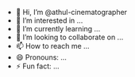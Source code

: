 - 👋 Hi, I’m @athul-cinematographer
- 👀 I’m interested in ...
- 🌱 I’m currently learning ...
- 💞️ I’m looking to collaborate on ...
- 📫 How to reach me ...
- 😄 Pronouns: ...
- ⚡ Fun fact: ...

<!---
athul-cinematographer/athul-cinematographer is a ✨ special ✨ repository because its `README.md` (this file) appears on your GitHub profile.
You can click the Preview link to take a look at your changes.
--->
